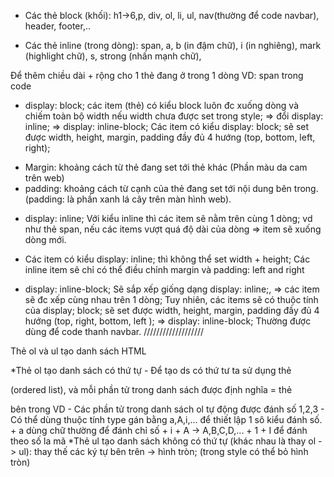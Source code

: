 - Các thẻ block (khối): h1->6,p, div, ol, li, ul, nav(thường để code navbar), header, footer,.. 

- Các thẻ inline (trong dòng): span, a, b (in đậm chữ), i (in nghiêng), mark (highlight chữ), s, strong (nhấn mạnh chữ),



Để thêm chiều dài + rộng cho 1 thẻ đang ở trong 1 dòng VD: span trong code

- display: block; các item (thẻ) có kiểu block luôn đc xuống dòng và chiếm toàn bộ width nếu width chưa được set trong style; => đổi display: inline; => display: inline-block;
Các item có kiểu display: block; sẽ set được width, height, margin, padding đầy đủ 4 hướng (top, bottom, left, right);

+ Margin: khoảng cách từ thẻ đang set tới thẻ khác (Phần màu da cam trên web)
+ padding: khoảng cách từ cạnh của thẻ đang set tới nội dung bên trong. (padding: là phần xanh lá cây trên màn hình web).

- display: inline; Với kiểu inline thì các item sẽ nằm trên cùng 1 dòng; vd như thẻ span, nếu các items vượt quá độ dài của dòng => item sẽ xuống dòng mới.
- Các item có kiểu display: inline; thì không thể set width + height;
Các inline item sẽ chỉ có thể điều chỉnh margin và padding: left and right


- display: inline-block; Sẽ sắp xếp giống dạng display: inline;, => các item sẽ đc xếp cùng nhau trên 1 dòng; Tuy nhiên, các items sẽ có thuộc tính của display; block; sẽ set được width, height, margin, padding đầy đủ 4 hướng (top, right, bottom, left ); => display: inline-block; Thường được dùng để code thanh navbar.
///////////////////

Thẻ ol và ul tạo danh sách HTML

*Thẻ ol tạo danh sách có thứ tự - Để tạo ds có thứ tư ta sử dụng thẻ

(ordered list), và mỗi phần tử trong danh sách được định nghĩa = thẻ

bên trong VD - Các phần tử trong danh sách ol tự động được đánh số 1,2,3 - Có thể dùng thuộc tính type gán bằng a,A,i,... để thiết lập 1 sô kiểu đánh số. + a dùng chữ thường để đánh chỉ số + i + A -> A,B,C,D,... + 1 + I để đánh theo số la mã
*Thẻ ul tạo danh sách không có thứ tự (khác nhau là thay ol -> ul): thay thế các ký tự bên trên -> hình tròn; (trong style có thể bỏ hình tròn)